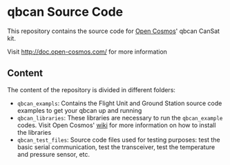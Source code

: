 # qbcan Source Code

This repository contains the source code for [Open Cosmos](www.open-cosmos.com)' qbcan CanSat kit.

Visit http://doc.open-cosmos.com/ for more information


## Content
The content of the repository is divided in different folders:
* `qbcan_exampls`: Contains the Flight Unit and Ground Station source code examples to get your qbcan up and running
* `qbcan_libraries`: These libraries are necessary to run the `qbcan_example` codes. Visit Open Cosmos' [wiki](http://doc.open-cosmos.com/Qbcan_software_installation#Download_and_Install_the_qbcan_Library "Download and install qbcan libraries") for more information on how to install the libraries
* `qbcan_test_files`: Source code files used for testing purposes: test the basic serial communication, test the transceiver, test the temperature and pressure sensor, etc.
